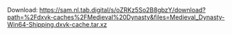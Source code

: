 Download: https://sam.nl.tab.digital/s/oZRKz5So2B8gbzY/download?path=%2Fdxvk-caches%2FMedieval%20Dynasty&files=Medieval_Dynasty-Win64-Shipping.dxvk-cache.tar.xz
